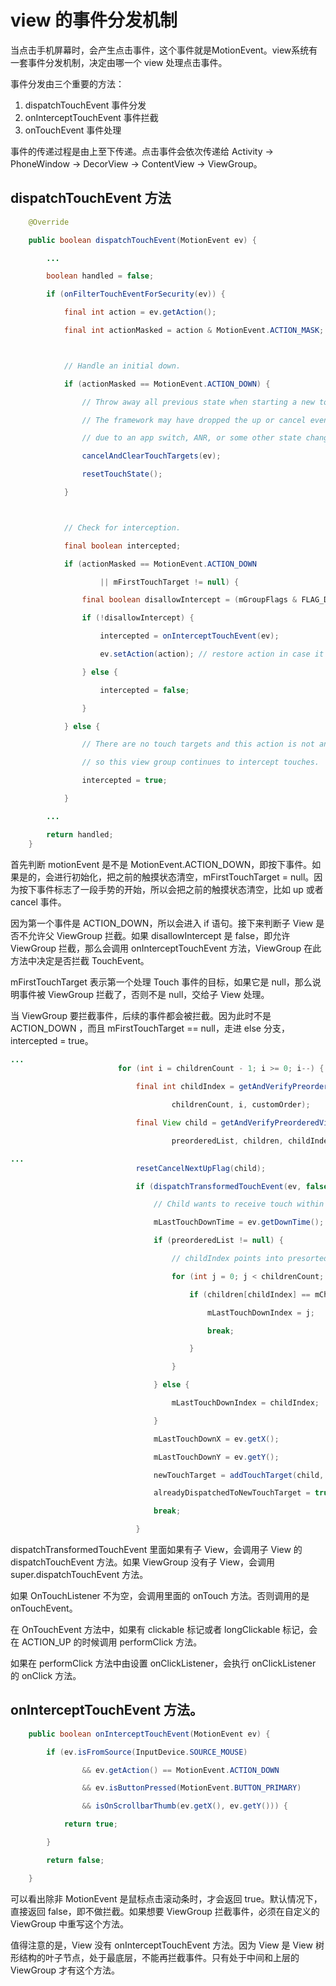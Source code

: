 # view 的事件分发机制

当点击手机屏幕时，会产生点击事件，这个事件就是MotionEvent。view系统有一套事件分发机制，决定由哪一个 view 处理点击事件。

事件分发由三个重要的方法：
1. dispatchTouchEvent 事件分发
2. onInterceptTouchEvent 事件拦截
3. onTouchEvent 事件处理

事件的传递过程是由上至下传递。点击事件会依次传递给 Activity -> PhoneWindow -> DecorView -> ContentView -> ViewGroup。

## dispatchTouchEvent 方法

```java
    @Override

    public boolean dispatchTouchEvent(MotionEvent ev) {

        ...

        boolean handled = false;

        if (onFilterTouchEventForSecurity(ev)) {

            final int action = ev.getAction();

            final int actionMasked = action & MotionEvent.ACTION_MASK;



            // Handle an initial down.

            if (actionMasked == MotionEvent.ACTION_DOWN) {

                // Throw away all previous state when starting a new touch gesture.

                // The framework may have dropped the up or cancel event for the previous gesture

                // due to an app switch, ANR, or some other state change.

                cancelAndClearTouchTargets(ev);

                resetTouchState();

            }



            // Check for interception.

            final boolean intercepted;

            if (actionMasked == MotionEvent.ACTION_DOWN

                    || mFirstTouchTarget != null) {

                final boolean disallowIntercept = (mGroupFlags & FLAG_DISALLOW_INTERCEPT) != 0;

                if (!disallowIntercept) {

                    intercepted = onInterceptTouchEvent(ev);

                    ev.setAction(action); // restore action in case it was changed

                } else {

                    intercepted = false;

                }

            } else {

                // There are no touch targets and this action is not an initial down

                // so this view group continues to intercept touches.

                intercepted = true;

            }

        ...

        return handled;
    }
```

首先判断 motionEvent 是不是 MotionEvent.ACTION_DOWN，即按下事件。如果是的，会进行初始化，把之前的触摸状态清空，mFirstTouchTarget = null。因为按下事件标志了一段手势的开始，所以会把之前的触摸状态清空，比如 up 或者 cancel 事件。

因为第一个事件是 ACTION_DOWN，所以会进入 if 语句。接下来判断子 View 是否不允许父 ViewGroup 拦截。如果 disallowIntercept 是 false，即允许 ViewGroup 拦截，那么会调用 onInterceptTouchEvent 方法，ViewGroup 在此方法中决定是否拦截 TouchEvent。

mFirstTouchTarget 表示第一个处理 Touch 事件的目标，如果它是 null，那么说明事件被 ViewGroup 拦截了，否则不是 null，交给子 View 处理。

当 ViewGroup 要拦截事件，后续的事件都会被拦截。因为此时不是 ACTION_DOWN ，而且 mFirstTouchTarget == null，走进 else 分支，intercepted = true。


```java
...
                        for (int i = childrenCount - 1; i >= 0; i--) {

                            final int childIndex = getAndVerifyPreorderedIndex(

                                    childrenCount, i, customOrder);

                            final View child = getAndVerifyPreorderedView(

                                    preorderedList, children, childIndex);

...
                            resetCancelNextUpFlag(child);

                            if (dispatchTransformedTouchEvent(ev, false, child, idBitsToAssign)) {

                                // Child wants to receive touch within its bounds.

                                mLastTouchDownTime = ev.getDownTime();

                                if (preorderedList != null) {

                                    // childIndex points into presorted list, find original index

                                    for (int j = 0; j < childrenCount; j++) {

                                        if (children[childIndex] == mChildren[j]) {

                                            mLastTouchDownIndex = j;

                                            break;

                                        }

                                    }

                                } else {

                                    mLastTouchDownIndex = childIndex;

                                }

                                mLastTouchDownX = ev.getX();

                                mLastTouchDownY = ev.getY();

                                newTouchTarget = addTouchTarget(child, idBitsToAssign);

                                alreadyDispatchedToNewTouchTarget = true;

                                break;

                            }
```
dispatchTransformedTouchEvent 里面如果有子 View，会调用子 View 的 dispatchTouchEvent 方法。如果 ViewGroup 没有子 View，会调用 super.dispatchTouchEvent 方法。

如果 OnTouchListener 不为空，会调用里面的 onTouch 方法。否则调用的是 onTouchEvent。

在 OnTouchEvent 方法中，如果有 clickable 标记或者 longClickable 标记，会在 ACTION_UP 的时候调用 performClick 方法。

如果在 performClick 方法中由设置 onClickListener，会执行 onClickListener 的 onClick 方法。



## onInterceptTouchEvent 方法。

```java
    public boolean onInterceptTouchEvent(MotionEvent ev) {

        if (ev.isFromSource(InputDevice.SOURCE_MOUSE)

                && ev.getAction() == MotionEvent.ACTION_DOWN

                && ev.isButtonPressed(MotionEvent.BUTTON_PRIMARY)

                && isOnScrollbarThumb(ev.getX(), ev.getY())) {

            return true;

        }

        return false;

    }
```
可以看出除非 MotionEvent 是鼠标点击滚动条时，才会返回 true。默认情况下，直接返回 false，即不做拦截。如果想要 ViewGroup 拦截事件，必须在自定义的 ViewGroup 中重写这个方法。

值得注意的是，View 没有 onInterceptTouchEvent 方法。因为 View 是 View 树形结构的叶子节点，处于最底层，不能再拦截事件。只有处于中间和上层的 ViewGroup 才有这个方法。

